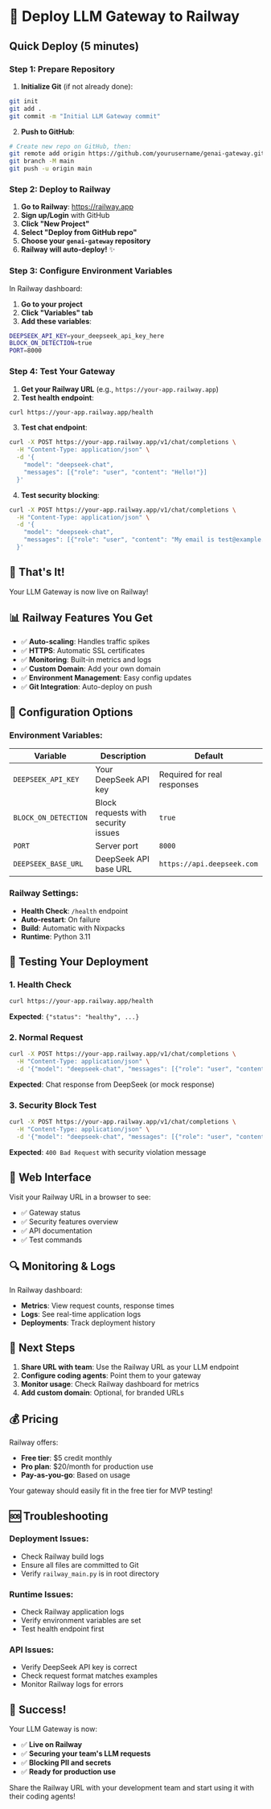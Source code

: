 # 🚀 Deploy LLM Gateway to Railway

## Quick Deploy (5 minutes)

### **Step 1: Prepare Repository**

1. **Initialize Git** (if not already done):
```bash
git init
git add .
git commit -m "Initial LLM Gateway commit"
```

2. **Push to GitHub**:
```bash
# Create new repo on GitHub, then:
git remote add origin https://github.com/yourusername/genai-gateway.git
git branch -M main
git push -u origin main
```

### **Step 2: Deploy to Railway**

1. **Go to Railway**: https://railway.app
2. **Sign up/Login** with GitHub
3. **Click "New Project"**
4. **Select "Deploy from GitHub repo"**
5. **Choose your `genai-gateway` repository**
6. **Railway will auto-deploy!** ✨

### **Step 3: Configure Environment Variables**

In Railway dashboard:

1. **Go to your project**
2. **Click "Variables" tab**
3. **Add these variables**:

```bash
DEEPSEEK_API_KEY=your_deepseek_api_key_here
BLOCK_ON_DETECTION=true
PORT=8000
```

### **Step 4: Test Your Gateway**

1. **Get your Railway URL** (e.g., `https://your-app.railway.app`)
2. **Test health endpoint**:
```bash
curl https://your-app.railway.app/health
```

3. **Test chat endpoint**:
```bash
curl -X POST https://your-app.railway.app/v1/chat/completions \
  -H "Content-Type: application/json" \
  -d '{
    "model": "deepseek-chat",
    "messages": [{"role": "user", "content": "Hello!"}]
  }'
```

4. **Test security blocking**:
```bash
curl -X POST https://your-app.railway.app/v1/chat/completions \
  -H "Content-Type: application/json" \
  -d '{
    "model": "deepseek-chat",
    "messages": [{"role": "user", "content": "My email is test@example.com"}]
  }'
```

## 🎉 That's It!

Your LLM Gateway is now live on Railway!

## 📊 Railway Features You Get

- ✅ **Auto-scaling**: Handles traffic spikes
- ✅ **HTTPS**: Automatic SSL certificates
- ✅ **Monitoring**: Built-in metrics and logs
- ✅ **Custom Domain**: Add your own domain
- ✅ **Environment Management**: Easy config updates
- ✅ **Git Integration**: Auto-deploy on push

## 🔧 Configuration Options

### **Environment Variables:**

| Variable | Description | Default |
|----------|-------------|---------|
| `DEEPSEEK_API_KEY` | Your DeepSeek API key | Required for real responses |
| `BLOCK_ON_DETECTION` | Block requests with security issues | `true` |
| `PORT` | Server port | `8000` |
| `DEEPSEEK_BASE_URL` | DeepSeek API base URL | `https://api.deepseek.com` |

### **Railway Settings:**

- **Health Check**: `/health` endpoint
- **Auto-restart**: On failure
- **Build**: Automatic with Nixpacks
- **Runtime**: Python 3.11

## 🧪 Testing Your Deployment

### **1. Health Check**
```bash
curl https://your-app.railway.app/health
```
**Expected**: `{"status": "healthy", ...}`

### **2. Normal Request**
```bash
curl -X POST https://your-app.railway.app/v1/chat/completions \
  -H "Content-Type: application/json" \
  -d '{"model": "deepseek-chat", "messages": [{"role": "user", "content": "Hello!"}]}'
```
**Expected**: Chat response from DeepSeek (or mock response)

### **3. Security Block Test**
```bash
curl -X POST https://your-app.railway.app/v1/chat/completions \
  -H "Content-Type: application/json" \
  -d '{"model": "deepseek-chat", "messages": [{"role": "user", "content": "My API key is sk-1234567890abcdef"}]}'
```
**Expected**: `400 Bad Request` with security violation message

## 📱 Web Interface

Visit your Railway URL in a browser to see:
- ✅ Gateway status
- ✅ Security features overview
- ✅ API documentation
- ✅ Test commands

## 🔍 Monitoring & Logs

In Railway dashboard:
- **Metrics**: View request counts, response times
- **Logs**: See real-time application logs
- **Deployments**: Track deployment history

## 🚀 Next Steps

1. **Share URL with team**: Use the Railway URL as your LLM endpoint
2. **Configure coding agents**: Point them to your gateway
3. **Monitor usage**: Check Railway dashboard for metrics
4. **Add custom domain**: Optional, for branded URLs

## 💰 Pricing

Railway offers:
- **Free tier**: $5 credit monthly
- **Pro plan**: $20/month for production use
- **Pay-as-you-go**: Based on usage

Your gateway should easily fit in the free tier for MVP testing!

## 🆘 Troubleshooting

### **Deployment Issues:**
- Check Railway build logs
- Ensure all files are committed to Git
- Verify `railway_main.py` is in root directory

### **Runtime Issues:**
- Check Railway application logs
- Verify environment variables are set
- Test health endpoint first

### **API Issues:**
- Verify DeepSeek API key is correct
- Check request format matches examples
- Monitor Railway logs for errors

## 🎯 Success!

Your LLM Gateway is now:
- ✅ **Live on Railway**
- ✅ **Securing your team's LLM requests**
- ✅ **Blocking PII and secrets**
- ✅ **Ready for production use**

Share the Railway URL with your development team and start using it with their coding agents!
